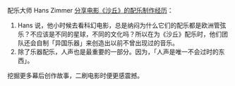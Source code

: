 配乐大师 Hans Zimmer [分享电影《沙丘》的配乐制作经历](https://www.youtube.com/watch?v=cZIQWts438o)：

1. Hans 说，他小时候去看科幻电影，总是纳闷为什么它们的配乐都是欧洲管弦乐？不应该是不同的星球，不同的文化吗？所以在为《沙丘》配乐时，他们团队还会自制「异国乐器」来创造出以前不曾出现过的音乐。
2. 除了乐器配乐，人声也是最重要的一部分。因为，「人声是唯一不会过时的东西」。

挖掘更多幕后创作故事，二刷电影时便更感震撼。